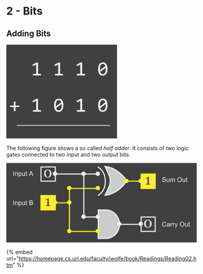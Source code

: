 # 2 - Bits

## Adding Bits

![](../.gitbook/assets/addition-example-step-1.png)

The following figure shows a so called _half adder_. It consists of two logic gates connected to two input and two output bits.

![](../.gitbook/assets/half-adder.png)

{% embed url="https://homepage.cs.uri.edu/faculty/wolfe/book/Readings/Reading02.htm" %}

